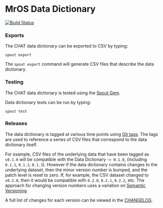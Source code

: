 MrOS Data Dictionary
====================

[![Build Status](https://travis-ci.com/nsrr/mros-data-dictionary.svg?branch=master)](https://travis-ci.com/nsrr/mros-data-dictionary)

### Exports

The CHAT data dictionary can be exported to CSV by typing:

```
spout export
```

The `spout export` command will generate CSV files that describe the data
dictionary.


### Testing

The CHAT data dictionary is tested using the
[Spout Gem](https://github.com/nsrr/spout).

Data dictionary tests can be run by typing:

```
spout test
```


### Releases

The data dictionary is tagged at various time points using
[Git tags](http://git-scm.com/book/en/Git-Basics-Tagging). The tags are used to
reference a series of CSV files that correspond to the data dictionary itself.

For example, CSV files of the underlying data that have been tagged as `v0.1.0`
will be compatible with the Data Dictionary `~> 0.1.0`,
(including `0.1.1`, `0.1.2`, `0.1.3`). However if the data dictionary contains
changes to the underlying dataset, then the minor version number is bumped, and
the patch level is reset to zero. If, for example, the CSV dataset changed to
`v0.2.0`, then it would be compatible with `0.2.0`, `0.2.1`, `0.2.2`, etc. The
approach for changing version numbers uses a variation on
[Semantic Versioning](http://semver.org).

A full list of changes for each version can be viewed in the
[CHANGELOG](https://github.com/nsrr/mros-data-dictionary/blob/master/CHANGELOG.md).
